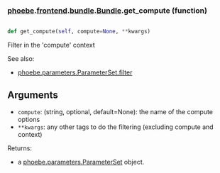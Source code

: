 ### [phoebe](phoebe.md).[frontend](phoebe.frontend.md).[bundle](phoebe.frontend.bundle.md).[Bundle](phoebe.frontend.bundle.Bundle.md).get_compute (function)


```py

def get_compute(self, compute=None, **kwargs)

```



Filter in the 'compute' context

See also:
* [phoebe.parameters.ParameterSet.filter](phoebe.parameters.ParameterSet.filter.md)

Arguments
----------
* `compute`: (string, optional, default=None): the name of the compute options
* `**kwargs`: any other tags to do the filtering (excluding compute and context)

Returns:
* a [phoebe.parameters.ParameterSet](phoebe.parameters.ParameterSet.md) object.

